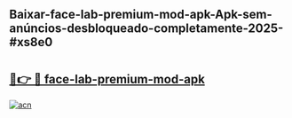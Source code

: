 ## Baixar-face-lab-premium-mod-apk-Apk-sem-anúncios-desbloqueado-completamente-2025-#xs8e0

# <h2><a href="https://ainizakaria.my?title=face-lab-premium-mod-apk&ref=22M">🔗👉 🔴 face-lab-premium-mod-apk</a></h2>

[![acn](https://github.com/user-attachments/assets/0f9c940e-d8b0-45ae-aac7-cd30a18b3e1c)](https://ainizakaria.my?title=face-lab-premium-mod-apk&ref=22M)

